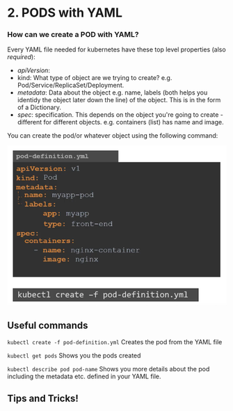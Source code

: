 # 2. PODS with YAML

### How can we create a POD with YAML?

Every YAML file needed for kubernetes have these top level properties (also _required_):

- _apiVersion_:
- kind: What type of object are we trying to create? e.g. Pod/Service/ReplicaSet/Deployment.
- _metadata_: Data about the object e.g. name, labels (both helps you identidy the object later down the line) of the object. This is in the form of a Dictionary.
- _spec_: specification. This depends on the object you're going to create - different for different objects. e.g. containers (list) has name and image.

You can create the pod/or whatever object using the following command:

![Pod Yaml](images/2.PODYAML.png)

## Useful commands

`kubectl create -f pod-definition.yml`
Creates the pod from the YAML file

`kubectl get pods`
Shows you the pods created

`kubectl describe pod pod-name`
Shows you more details about the pod including the metadata etc. defined in your YAML file.

## Tips and Tricks!
